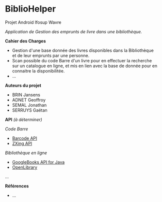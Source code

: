 # BiblioHelper
Projet Android Ifosup Wavre

*Application de Gestion des emprunts de livre dans une bibliothèque.*

**Cahier des Charges**
* Gestion d'une base donnée des livres disponibles dans la Bibliothèque et de leur emprunts par une personne.
* Scan possible du code Barre d'un livre pour en effectuer la recherche sur un catalogue en ligne, et mis en lien avec la base de donnée pour en connaitre la disponibilitée.
* ...

**Auteurs du projet**
* BRIN Jansens
* ADNET Geoffroy
* SEMAL Jonathan
* SERRUYS Gaëtan

**API** *(à déterminer)*

*Code Barre*
* [Barcode API](https://developers.google.com/vision/barcodes-overview)
* [ZXing API](https://www.facebook.com/l.php?u=https%3A%2F%2Fzxingnet.codeplex.com%2F&h=dAQHE5waF)

*Bibliothèque en ligne*
* [GoogleBooks API for Java](https://developers.google.com/api-client-library/java/apis/books/v1)
* [OpenLibrary](https://www.facebook.com/l.php?u=https%3A%2F%2Fopenlibrary.org%2Fdev%2Fdocs%2Fjson_api&h=dAQHE5waF)

...

**Références**
* ...